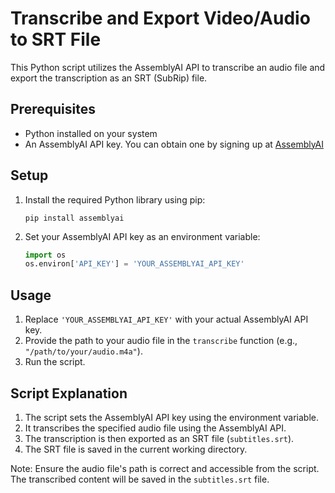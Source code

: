 # Transcribe and Export Video/Audio to SRT File

This Python script utilizes the AssemblyAI API to transcribe an audio file and export the transcription as an SRT (SubRip) file.

## Prerequisites
- Python installed on your system
- An AssemblyAI API key. You can obtain one by signing up at [AssemblyAI](https://assemblyai.com/)

## Setup
1. Install the required Python library using pip:
   ```
   pip install assemblyai
   ```

2. Set your AssemblyAI API key as an environment variable:
   ```python
   import os
   os.environ['API_KEY'] = 'YOUR_ASSEMBLYAI_API_KEY'
   ```

## Usage
1. Replace `'YOUR_ASSEMBLYAI_API_KEY'` with your actual AssemblyAI API key.
2. Provide the path to your audio file in the `transcribe` function (e.g., `"/path/to/your/audio.m4a"`).
3. Run the script.

## Script Explanation
1. The script sets the AssemblyAI API key using the environment variable.
2. It transcribes the specified audio file using the AssemblyAI API.
3. The transcription is then exported as an SRT file (`subtitles.srt`).
4. The SRT file is saved in the current working directory.

Note: Ensure the audio file's path is correct and accessible from the script. The transcribed content will be saved in the `subtitles.srt` file.

